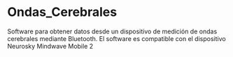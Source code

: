 # Ondas_Cerebrales
Software para obtener datos desde un dispositivo de medición de ondas cerebrales mediante Bluetooth. El software es compatible con el dispositivo Neurosky Mindwave Mobile 2
